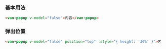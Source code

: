 ### 基本用法

``` html
<van-popup v-model="false">内容</van-popup>
```

### 弹出位置

``` html
<van-popup v-model="false" position="top" :style="{ height: '30%' }">内容</van-popup>
```
